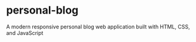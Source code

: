 # personal-blog
A modern responsive personal blog web application built with HTML, CSS, and JavaScript
